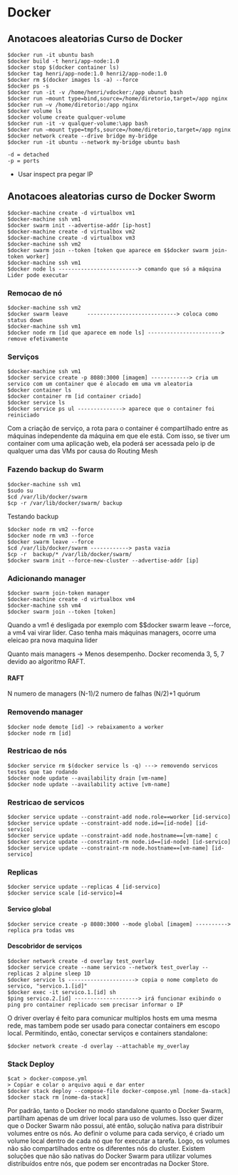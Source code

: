 # Docker

## Anotacoes aleatorias Curso de Docker

```shell
$docker run -it ubuntu bash
$docker build -t henri/app-node:1.0
$docker stop $(docker container ls)
$docker tag henri/app-node:1.0 henri2/app-node:1.0
$docker rm $(docker images ls -a) --force
$docker ps -s
$docker run -it -v /home/henri/vdocker:/app ubunut bash
$docker run –mount type=bind,source=/home/diretorio,target=/app nginx
$docker run –v /home/diretorio:/app nginx
$docker volume ls
$docker volume create qualquer-volume
$docker run -it -v qualquer-volume:\app bash
$docker run –mount type=tmpfs,source=/home/diretorio,target=/app nginx
$docker network create --drive bridge my-bridge
$docker run -it ubuntu --network my-bridge ubuntu bash

-d = detached
-p = ports
```

* Usar inspect pra pegar IP

## Anotacoes aleatorias curso de Docker Sworm

```shell
$docker-machine create -d virtualbox vm1
$docker-machine ssh vm1
$docker swarm init --advertise-addr [ip-host]
$docker-machine create -d virtualbox vm2
$docker-machine create -d virtualbox vm3
$docker-machine ssh vm2
$docker swarm join --token [token que aparece em $$docker swarm join-token worker]
$docker-machine ssh vm1
$docker node ls -------------------------> comando que só a máquina Lider pode executar
```

### Remocao de nó

```shell
$docker-machine ssh vm2
$docker swarm leave      ----------------------------> coloca como status down
$docker-machine ssh vm1
$docker node rm [id que aparece em node ls] -----------------------> remove efetivamente
```

### Serviços

```shell
$docker-machine ssh vm1
$docker service create -p 8080:3000 [imagem] ------------> cria um servico com um container que é alocado em uma vm aleatoria
$docker container ls
$docker container rm [id container criado]
$docker service ls
$docker service ps ul --------------> aparece que o container foi reiniciado
```

Com a criação de serviço, a rota para o container é compartilhado entre as máquinas independente da máquina em que ele está. Com isso, se tiver um container com uma aplicação web, ela poderá ser acessada pelo ip de qualquer uma das VMs por causa do Routing Mesh

### Fazendo backup do Swarm

```shell
$docker-machine ssh vm1
$sudo su
$cd /var/lib/docker/swarm
$cp -r /var/lib/docker/swarm/ backup
```

Testando backup

```shell
$docker node rm vm2 --force
$docker node rm vm3 --force
$docker swarm leave --force
$cd /var/lib/docker/swarm ------------> pasta vazia
$cp -r  backup/* /var/lib/docker/swarm/
$docker swarm init --force-new-cluster --advertise-addr [ip]
```

### Adicionando manager

```shell
$docker swarm join-token manager
$docker-machine create -d virtualbox vm4
$docker-machine ssh vm4
$docker swarm join --token [token]
```

Quando a vm1 é desligada por exemplo com $$docker swarm leave --force, a vm4 vai virar lider. Caso tenha mais máquinas managers, ocorre uma eleicao pra nova maquina lider

Quanto mais managers -> Menos desempenho. Docker recomenda 3, 5, 7 devido ao algoritmo RAFT.

#### RAFT

N numero de managers
(N-1)/2 numero de falhas
(N/2)+1 quórum

### Removendo manager

```shell
$docker node demote [id] -> rebaixamento a worker
$docker node rm [id]
```

### Restricao de nós

```shell
$docker service rm $(docker service ls -q) ---> removendo servicos testes que tao rodando
$docker node update --availability drain [vm-name]
$docker node update --availability active [vm-name]
```

### Restricao de servicos

```shell
$docker service update --constraint-add node.role==worker [id-servico]
$docker service update --constraint-add node.id==[id-node] [id-servico]
$docker service update --constraint-add node.hostname==[vm-name] c
$docker service update --constraint-rm node.id==[id-node] [id-servico]
$docker service update --constraint-rm node.hostname==[vm-name] [id-servico]
```

### Replicas

```shell
$docker service update --replicas 4 [id-servico]
$docker service scale [id-servico]=4
```

#### Servico global

```shell
$docker service create -p 8080:3000 --mode global [imagem] ----------> replica pra todas vms
```

#### Descobridor de serviços

```shell
$docker network create -d overlay test_overlay
$docker service create --name servico --network test_overlay --replicas 2 alpine sleep 1D
$docker service ls ---------------------> copia o nome completo do servico, "servico.1.[id]"
$docker exec -it servico.1.[id] sh
$ping servico.2.[id] --------------------> irá funcionar exibindo o ping pro container replicado sem precisar informar o IP
```

O driver overlay é feito para comunicar multiplos hosts em uma mesma rede, mas tambem pode ser usado para conectar containers em escopo local. Permitindo, então, conectar serviços e containers standalone:

```shell
$docker network create -d overlay --attachable my_overlay
```

### Stack Deploy

```shell
$cat > docker-compose.yml
> Copiar e colar o arquivo aqui e dar enter
$docker stack deploy --compose-file docker-compose.yml [nome-da-stack]
$docker stack rm [nome-da-stack]
```

Por padrão, tanto o Docker no modo standalone quanto o Docker Swarm, partilham apenas de um driver local para uso de volumes. Isso quer dizer que o Docker Swarm não possui, até então, solução nativa para distribuir volumes entre os nós.
Ao definir o volume para cada serviço, é criado um volume local dentro de cada nó que for executar a tarefa. Logo, os volumes não são compartilhados entre os diferentes nós do cluster.
Existem soluções que não são nativas do Docker Swarm para utilizar volumes distribuídos entre nós, que podem ser encontradas na Docker Store.
